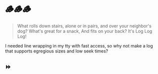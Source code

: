 # 🪵🪵🪵

> What rolls down stairs, alone or in pairs, and over your neighbor's dog?
> What's great for a snack, And fits on your back?
> It's Log Log Log!

I needed line wrapping in my tty with fast access, so why not make a log that
supports egregious sizes and low seek times?

## ⏩

```python

```

